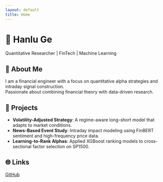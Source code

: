```yaml
---
layout: default
title: Home
---
```


# 🧠 Hanlu Ge
Quantitative Researcher | FinTech | Machine Learning

## 🎯 About Me
I am a financial engineer with a focus on quantitative alpha strategies and intraday signal construction.  
Passionate about combining financial theory with data-driven research.

## 📌 Projects
- **Volatility-Adjusted Strategy**: A regime-aware long-short model that adapts to market conditions.
- **News-Based Event Study**: Intraday impact modeling using FinBERT sentiment and high-frequency price data.
- **Learning-to-Rank Alphas**: Applied XGBoost ranking models to cross-sectional factor selection on SP1500.

## 🌐 Links
[GitHub](https://github.com/HanluGe)  

